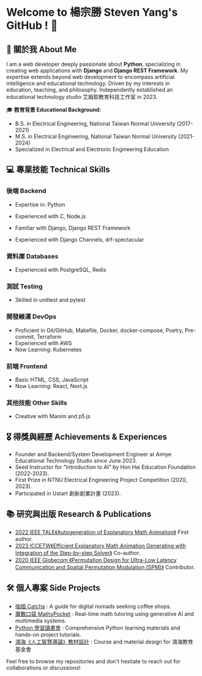 # Welcome to 楊宗勝 Steven Yang's GitHub ! 👋

## 🚀 關於我 About Me

I am a web developer deeply passionate about **Python**, specializing in creating web applications with **Django** and **Django REST Framework**.
My expertise extends beyond web development to encompass artificial intelligence and educational technology. Driven by my interests in education, teaching, and philosophy. Independently established an educational technology studio 艾姆耶教育科技工作室 in 2023.

🎓 **教育背景 Educational Background:**
- B.S. in Electrical Engineering, National Taiwan Normal University (2017-2021)
- M.S. in Electrical Engineering, National Taiwan Normal University (2021-2024)
- Specialized in Electrical and Electronic Engineering Education

## 💻 專業技能 Technical Skills

### 後端 Backend
- Expertise in: Python
- Experienced with C, Node.js

- Familiar with Django, Django REST Framework
- Experienced with Django Channels, drf-spectacular

### 資料庫 Databases
- Experienced with PostgreSQL, Redis

### 測試 Testing
- Skilled in unittest and pytest

### 開發維運 DevOps
- Proficient in Git/GitHub, Makefile, Docker, docker-compose, Poetry, Pre-commit, Terraform
- Experienced with AWS
- Now Learning: Kubernetes

### 前端 Frontend
- Basic HTML, CSS, JavaScript
- Now Learning: React, Next.js

### 其他技能 Other Skills
- Creative with Manim and p5.js

## 🎖️ 得獎與經歷 Achievements & Experiences

- Founder and Backend/System Development Engineer at Aimye Educational Technology Studio since June 2023.
- Seed Instructor for "Introduction to AI" by Hon Hai Education Foundation (2022-2023).
- First Prize in NTNU Electrical Engineering Project Competition (2020, 2023).
- Participated in Ustart 創新創業計畫 (2023).

## 📚 研究與出版 Research & Publications

- [2022 IEEE TALE《Autogeneration of Explanatory Math Animation》](https://ieeexplore.ieee.org/document/10148360)  First author.
- [2023 ICCETW《Efficient Explanatory Math Animation Generating with Integration of the Step-by-step Solver》](https://researchr.org/publication/HuangYL23-0) Co-author.
- [2020 IEEE Globecom 《Permutation Design for Ultra-Low Latency Communication and Spatial Permutation Modulation (SPM)》](https://ieeexplore.ieee.org/document/9367465) Contributor.

## 🛠️ 個人專案 Side Projects

- [咖插 Catcha](https://taipei-cafes.netlify.app/) : A guide for digital nomads seeking coffee shops.
- [魔數口袋 MathyPocket]() : Real-time math tutoring using generative AI and multimedia systems.
- [Python 學習讀書會](https://www.notion.so/Python-d12c0389e5874dceb9273432b849cd59) : Comprehensive Python learning materials and hands-on project tutorials.
- [鴻海《人工智慧導論》教材設計](https://www.foxconnfoundation.org/plan/aicourse) : Course and material design for 鴻海教育基金會

Feel free to browse my repositories and don't hesitate to reach out for collaborations or discussions!
